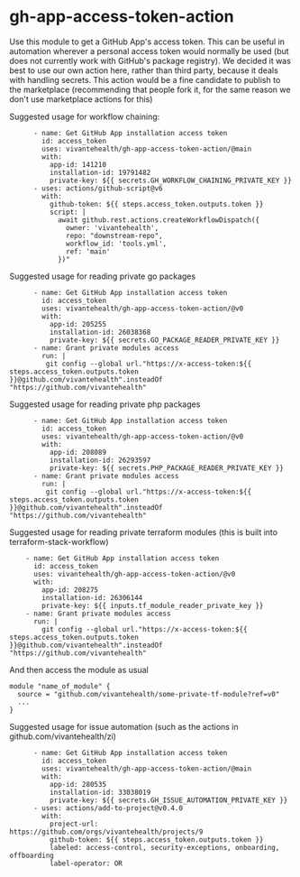 # gh-app-access-token-action
Use this module to get a GitHub App's access token. This can be useful in automation wherever a personal access token would normally be used (but does not currently work with GitHub's package registry). We decided it was best to use our own action here, rather than third party, because it deals with handling secrets. This action would be a fine candidate to publish to the marketplace (recommending that people fork it, for the same reason we don't use marketplace actions for this)

Suggested usage for workflow chaining:
```
      - name: Get GitHub App installation access token
        id: access_token
        uses: vivantehealth/gh-app-access-token-action/@main
        with:
          app-id: 141210
          installation-id: 19791482
          private-key: ${{ secrets.GH_WORKFLOW_CHAINING_PRIVATE_KEY }}
      - uses: actions/github-script@v6
        with:
          github-token: ${{ steps.access_token.outputs.token }}
          script: |
            await github.rest.actions.createWorkflowDispatch({
              owner: 'vivantehealth',
              repo: "downstream-repo",
              workflow_id: 'tools.yml',
              ref: 'main'
            })"
```

Suggested usage for reading private go packages
```
      - name: Get GitHub App installation access token
        id: access_token
        uses: vivantehealth/gh-app-access-token-action/@v0
        with:
          app-id: 205255
          installation-id: 26038368
          private-key: ${{ secrets.GO_PACKAGE_READER_PRIVATE_KEY }}
      - name: Grant private modules access
        run: |
         git config --global url."https://x-access-token:${{ steps.access_token.outputs.token }}@github.com/vivantehealth".insteadOf "https://github.com/vivantehealth"
```

Suggested usage for reading private php packages
```
      - name: Get GitHub App installation access token
        id: access_token
        uses: vivantehealth/gh-app-access-token-action/@v0
        with:
          app-id: 208089
          installation-id: 26293597
          private-key: ${{ secrets.PHP_PACKAGE_READER_PRIVATE_KEY }}
      - name: Grant private modules access
        run: |
         git config --global url."https://x-access-token:${{ steps.access_token.outputs.token }}@github.com/vivantehealth".insteadOf "https://github.com/vivantehealth"
```

Suggested usage for reading private terraform modules (this is built into terraform-stack-workflow)
```
    - name: Get GitHub App installation access token
      id: access_token
      uses: vivantehealth/gh-app-access-token-action/@v0
      with:
        app-id: 208275
        installation-id: 26306144
        private-key: ${{ inputs.tf_module_reader_private_key }}
    - name: Grant private modules access
      run: |
        git config --global url."https://x-access-token:${{ steps.access_token.outputs.token }}@github.com/vivantehealth".insteadOf "https://github.com/vivantehealth"
```

And then access the module as usual

```
module "name_of_module" {
  source = "github.com/vivantehealth/some-private-tf-module?ref=v0"
  ...
}
```


Suggested usage for issue automation (such as the actions in github.com/vivantehealth/zi)
```
      - name: Get GitHub App installation access token
        id: access_token
        uses: vivantehealth/gh-app-access-token-action/@main
        with:
          app-id: 280535
          installation-id: 33038019
          private-key: ${{ secrets.GH_ISSUE_AUTOMATION_PRIVATE_KEY }}
      - uses: actions/add-to-project@v0.4.0
        with:
          project-url: https://github.com/orgs/vivantehealth/projects/9
          github-token: ${{ steps.access_token.outputs.token }}
          labeled: access-control, security-exceptions, onboarding, offboarding
          label-operator: OR
```


